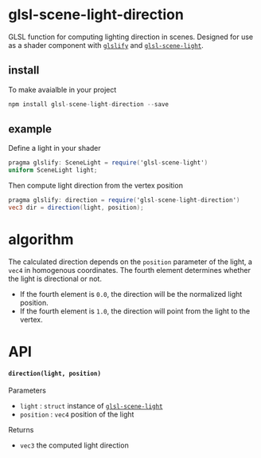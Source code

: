 # glsl-scene-light-direction

GLSL function for computing lighting direction in scenes. Designed for use as a shader component with [`glslify`](https://github.com/stackgl/glslify) and [`glsl-scene-light`](https://github.com/freeman-lab/glsl-scene-light).

## install

To make avaialble in your project

```javascript
npm install glsl-scene-light-direction --save
```

## example

Define a light in your shader

```glsl
pragma glslify: SceneLight = require('glsl-scene-light')
uniform SceneLight light;
```

Then compute light direction from the vertex position

```glsl
pragma glslify: direction = require('glsl-scene-light-direction')
vec3 dir = direction(light, position);
```

# algorithm

The calculated direction depends on the `position` parameter of the light, a `vec4` in homogenous coordinates. The fourth element determines whether the light is directional or not. 

- If the fourth element is `0.0`, the direction will be the normalized light position.
- If the fourth element is `1.0`, the direction will point from the light to the vertex.

# API

#### `direction(light, position)`

Parameters
- `light` : `struct` instance of [`glsl-scene-light`](https://github.com/freeman-lab/glsl-scene-light)
- `position` : `vec4` position of the light

Returns
- `vec3` the computed light direction
